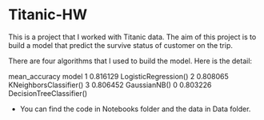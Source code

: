 # Titanic-HW
This is a project that I worked with Titanic data. The aim of this project is to build a model that predict the survive status of customer on the trip. 

There are four algorithms that I used to build the model. Here is the detail:

mean_accuracy    model
1    0.816129    LogisticRegression()
2    0.808065    KNeighborsClassifier()
3    0.806452    GaussianNB()
0    0.803226    DecisionTreeClassifier()

- You can find the code in Notebooks folder and the data in Data folder.
